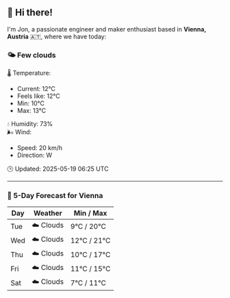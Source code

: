 ## 👋 Hi there!

I'm Jon, a passionate engineer and maker enthusiast based in **Vienna, Austria** 🇦🇹, where we have today:

### 🌤️ Few clouds 

🌡️ Temperature: 
* Current: 12°C
* Feels like: 12°C
* Min: 10°C 
* Max: 13°C  

💧 Humidity: 73%  
🌬️ Wind: 
* Speed: 20 km/h 
* Direction: W  

🕒 Updated: 2025-05-19 06:25 UTC

---

### 📅 5-Day Forecast for Vienna

| Day | Weather | Min / Max |
|-----|---------|------------|
| Tue | ☁️ Clouds | 9°C / 20°C |
| Wed | ☁️ Clouds | 12°C / 21°C |
| Thu | ☁️ Clouds | 10°C / 17°C |
| Fri | ☁️ Clouds | 11°C / 15°C |
| Sat | ☁️ Clouds | 7°C / 11°C |
